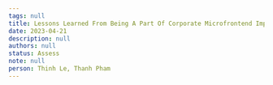 ```yaml
---
tags: null
title: Lessons Learned From Being A Part Of Corporate Microfrontend Implementation
date: 2023-04-21
description: null
authors: null
status: Assess
note: null
person: Thinh Le, Thanh Pham
---
```


